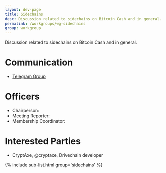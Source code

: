 ```yaml
---
layout: dev-page
title: Sidechains
desc: Discussion related to sidechains on Bitcoin Cash and in general.
permalink: /workgroups/wg-sidechains
group: workgroup
---
```


Discussion related to sidechains on Bitcoin Cash and in general.

# Communication

* [Telegram Group](https://t.me/joinchat/HCYr50jz5L4SjCdVQuN0lg)

# Officers

 * Chairperson:
 * Meeting Reporter:
 * Membership Coordinator:

# Interested Parties

- CryptAxe, @cryptaxe, Drivechain developer

{% include sub-list.html group='sidechains' %}
